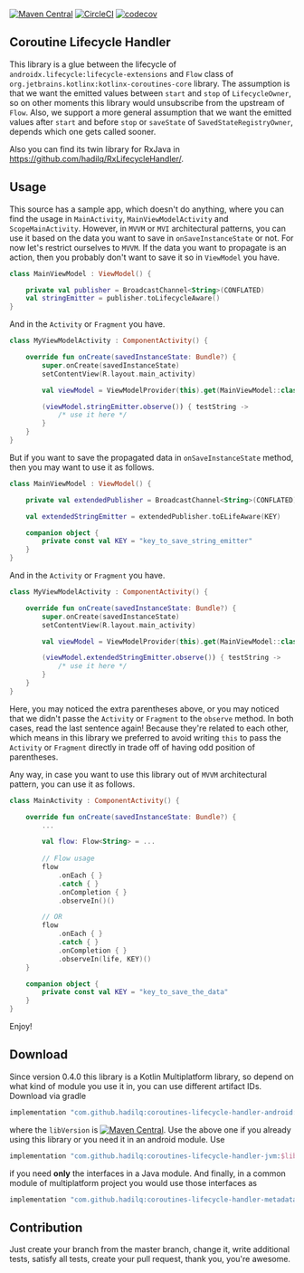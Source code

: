 [![Maven Central](https://maven-badges.herokuapp.com/maven-central/com.github.hadilq/coroutines-lifecycle-handler/badge.svg)](https://maven-badges.herokuapp.com/maven-central/com.github.hadilq/coroutines-lifecycle-handler)
[![CircleCI](https://circleci.com/gh/hadilq/CoroutineLifecycleHandler.svg?style=svg)](https://circleci.com/gh/hadilq/CoroutineLifecycleHandler)
[![codecov](https://codecov.io/gh/hadilq/CoroutineLifecycleHandler/branch/master/graph/badge.svg)](https://codecov.io/gh/hadilq/CoroutineLifecycleHandler)

Coroutine Lifecycle Handler
---
This library is a glue between the lifecycle of `androidx.lifecycle:lifecycle-extensions` and `Flow` class of 
`org.jetbrains.kotlinx:kotlinx-coroutines-core` library. The assumption is that we want the emitted values between 
`start` and `stop` of `LifecycleOwner`, so on other moments this library would unsubscribe from the upstream of `Flow`.
Also, we support a more general assumption that we want the emitted values after `start` and before `stop` or
`saveState` of `SavedStateRegistryOwner`, depends which one gets called sooner.

Also you can find its twin library for RxJava in https://github.com/hadilq/RxLifecycleHandler/.

Usage
---
This source has a sample app, which doesn't do anything, where you can find the usage in `MainActivity`,
`MainViewModelActivity` and `ScopeMainActivity`. However, in `MVVM` or `MVI` architectural patterns, you can use it
based on the data you want to save in `onSaveInstanceState` or not. For now let's restrict ourselves to `MVVM`.
If the data you want to propagate is an action, then you probably don't want to save it so in `ViewModel` you have.
```kotlin
class MainViewModel : ViewModel() {

    private val publisher = BroadcastChannel<String>(CONFLATED)
    val stringEmitter = publisher.toLifecycleAware()
}

```
And in the `Activity` or `Fragment` you have.
```kotlin
class MyViewModelActivity : ComponentActivity() {

    override fun onCreate(savedInstanceState: Bundle?) {
        super.onCreate(savedInstanceState)
        setContentView(R.layout.main_activity)

        val viewModel = ViewModelProvider(this).get(MainViewModel::class.java)

        (viewModel.stringEmitter.observe()) { testString ->
            /* use it here */
        }
    }
}
```
But if you want to save the propagated data in `onSaveInstanceState` method, then you may want to
use it as follows.
```kotlin
class MainViewModel : ViewModel() {

    private val extendedPublisher = BroadcastChannel<String>(CONFLATED)

    val extendedStringEmitter = extendedPublisher.toELifeAware(KEY)

    companion object {
        private const val KEY = "key_to_save_string_emitter"
    }
}

```
And in the `Activity` or `Fragment` you have.
```kotlin
class MyViewModelActivity : ComponentActivity() {

    override fun onCreate(savedInstanceState: Bundle?) {
        super.onCreate(savedInstanceState)
        setContentView(R.layout.main_activity)

        val viewModel = ViewModelProvider(this).get(MainViewModel::class.java)

        (viewModel.extendedStringEmitter.observe()) { testString ->
            /* use it here */
        }
    }
}
```
Here, you may noticed the extra parentheses above, or you may noticed that we didn't passe the
`Activity` or `Fragment` to the `observe` method. In both cases, read the last sentence again!
Because they're related to each other, which means in this library we preferred to avoid writing
`this` to pass the `Activity` or `Fragment` directly in trade off of having odd position of parentheses.

Any way, in case you want to use this library out of `MVVM` architectural pattern, you can use it
 as follows.
```kotlin
class MainActivity : ComponentActivity() {

    override fun onCreate(savedInstanceState: Bundle?) {
        ...

        val flow: Flow<String> = ...
        
        // Flow usage
        flow
            .onEach { }
            .catch { }
            .onCompletion { }
            .observeIn()()

        // OR
        flow
            .onEach { }
            .catch { }
            .onCompletion { }
            .observeIn(life, KEY)()
    }

    companion object {
        private const val KEY = "key_to_save_the_data"
    }
}
```

Enjoy!

Download
---
Since version 0.4.0 this library is a Kotlin Multiplatform library, so depend on what kind of module you use it in, you can use different artifact IDs. Download via gradle
```groovy
implementation "com.github.hadilq:coroutines-lifecycle-handler-android:$libVersion"
```
where the `libVersion` is [![Maven Central](https://maven-badges.herokuapp.com/maven-central/com.github.hadilq/coroutines-lifecycle-handler/badge.svg)](https://maven-badges.herokuapp.com/maven-central/com.github.hadilq/coroutines-lifecycle-handler).
Use the above one if you already using this library or you need it in an android module. Use
```groovy
implementation "com.github.hadilq:coroutines-lifecycle-handler-jvm:$libVersion"
```
if you need **only** the interfaces in a Java module. And finally, in a common module of multiplatform project you would use those interfaces as
```groovy
implementation "com.github.hadilq:coroutines-lifecycle-handler-metadata:$libVersion"
```

Contribution
---
Just create your branch from the master branch, change it, write additional tests, satisfy all 
tests, create your pull request, thank you, you're awesome.
